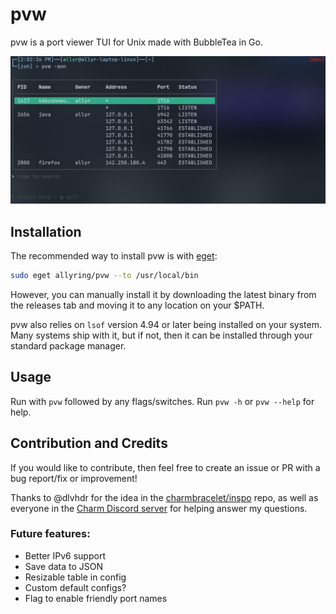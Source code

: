 # pvw
pvw is a port viewer TUI for Unix made with BubbleTea in Go.  

![Demo Image](example.png)  

## Installation
The recommended way to install pvw is with [eget](https://github.com/zyedidia/eget):
```bash
sudo eget allyring/pvw --to /usr/local/bin
``` 

However, you can manually install it by downloading the latest binary from the releases tab
and moving it to any location on your $PATH.


pvw also relies on `lsof` version 4.94 or later being installed on your system. Many systems ship with it, but if not, then it can be
installed through your standard package manager.

## Usage
Run with `pvw` followed by any flags/switches. Run `pvw -h` or `pvw --help` for help.

## Contribution and Credits
If you would like to contribute, then feel free to create an issue or PR with a bug report/fix or improvement!

Thanks to @dlvhdr for the idea in the [charmbracelet/inspo](https://github.com/charmbracelet/inspo) repo, as well as
everyone in the [Charm Discord server](https://charm.sh/chat) for helping answer my questions.

### Future features:
- Better IPv6 support
- Save data to JSON
- Resizable table in config
- Custom default configs?
- Flag to enable friendly port names

